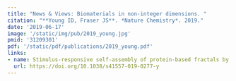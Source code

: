 ```yaml
---
title: "News & Views: Biomaterials in non-integer dimensions. "
citation: "**Young ID, Fraser JS**. *Nature Chemistry*. 2019."
date: '2019-06-17'
image: '/static/img/pub/2019_young.jpg'
pmid: '31209301'
pdf: '/static/pdf/publications/2019_young.pdf'
links:
- name: Stimulus-responsive self-assembly of protein-based fractals by computational design
  url: https://doi.org/10.1038/s41557-019-0277-y
---
```

